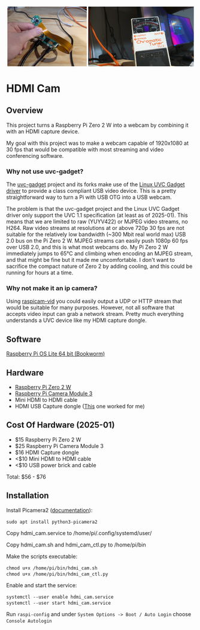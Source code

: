 <p align="center">
	<img src="./readme-images/overview.jpg" width="42%" title="The Raspberry Pi Zero 2 W and Camera Module 3">
	<img src="./readme-images/overview2.png" width="56%" title="Test shot of a guitar pedal">
</p>

# HDMI Cam

## Overview

This project turns a Raspberry Pi Zero 2 W into a webcam by combining it with an HDMI capture device.

My goal with this project was to make a webcam capable of 1920x1080 at 30 fps that would be compatible with most streaming and video conferencing software.

### Why not use uvc-gadget?

The [uvc-gadget](https://gitlab.freedesktop.org/camera/uvc-gadget) project and its forks make use of the [Linux UVC Gadget driver](https://docs.kernel.org/usb/gadget_uvc.html) to provide a class compliant USB video device. This is a pretty straightforward way to turn a Pi with USB OTG into a USB webcam.
 
The problem is that the uvc-gadget project and the Linux UVC Gadget driver only support the UVC 1.1 specification (at least as of 2025-01). This means that we are limited to raw (YUYV422) or MJPEG video streams, no H264. Raw video streams at resolutions at or above 720p 30 fps are not suitable for the relatively low bandwidth (~300 Mbit real world max) USB 2.0 bus on the Pi Zero 2 W. MJPEG streams can easily push 1080p 60 fps over USB 2.0, and this is what most webcams do. My Pi Zero 2 W immediately jumps to 65°C and climbing when encoding an MJPEG stream, and that might be fine but it made me uncomfortable. I don't want to sacrifice the compact nature of Zero 2 by adding cooling, and this could be running for hours at a time.

### Why not make it an ip camera?

Using [raspicam-vid](https://www.raspberrypi.com/documentation/computers/camera_software.html#rpicam-vid) you could easily output a UDP or HTTP stream that would be suitable for many purposes. However, not all software that accepts video input can grab a network stream. Pretty much everything understands a UVC device like my HDMI capture dongle.

## Software

[Raspberry Pi OS Lite 64 bit (Bookworm)](https://www.raspberrypi.com/software/operating-systems/)

## Hardware

- [Raspberry Pi Zero 2 W](https://www.raspberrypi.com/products/raspberry-pi-zero-2-w/)
- [Raspberry Pi Camera Module 3](https://www.raspberrypi.com/products/camera-module-3/)
- Mini HDMI to HDMI cable
- HDMI USB Capture dongle ([This](https://www.amazon.com/gp/product/B0974MJY14) one worked for me)

## Cost Of Hardware (2025-01)

- $15 Raspberry Pi Zero 2 W
- $25 Raspberry Pi Camera Module 3
- $16 HDMI Capture dongle
- <$10 Mini HDMI to HDMI cable
- <$10 USB power brick and cable

Total: $56 - $76

## Installation

Install Picamera2 ([documentation](https://datasheets.raspberrypi.com/camera/picamera2-manual.pdf)):

```
sudo apt install python3-picamera2
```

Copy hdmi_cam.service to /home/pi/.config/systemd/user/

Copy hdmi_cam.sh and hdmi_cam_ctl.py to /home/pi/bin

Make the scripts executable:

```
chmod u+x /home/pi/bin/hdmi_cam.sh
chmod u+x /home/pi/bin/hdmi_cam_ctl.py
```

Enable and start the service:

```
systemctl --user enable hdmi_cam.service
systemctl --user start hdmi_cam.service
```

Run `raspi-config` and under `System Options -> Boot / Auto Login` choose `Console Autologin`